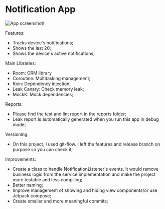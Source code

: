 # Notification App

![App screenshot!](/screenshot.png[img.png](img.png) "App screenshot")

Features:
- Tracks device's notifications;
- Shows the last 20;
- Shows the device's active notifications;

Main Libraries:
- Room: ORM library
- Coroutine: Multitasking management;
- Koin: Dependency injection;
- Leak Canary: Check memory leak;
- MockK: Mock dependencies;

Reports:
- Please find the test and lint report in the reports folder;
- Leak report is automatically generated when you run this app in debug mode;

Versioning:
- On this project, I used git-flow. I left the features and release branch on purpose so you can check it;

Improvements:
- Create a class to handle NotificationListener's events. It would remove business logic from the service
    implementation and make the project more testable and less compiling;
- Better naming;
- Improve management of showing and hiding view components/or use Jetpack compose;
- Create smaller and more meaningful commits;

